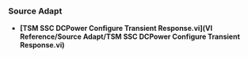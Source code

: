 ### Source Adapt
- **[TSM SSC DCPower Configure Transient Response.vi](VI Reference/Source Adapt/TSM SSC DCPower Configure Transient Response.vi)**
